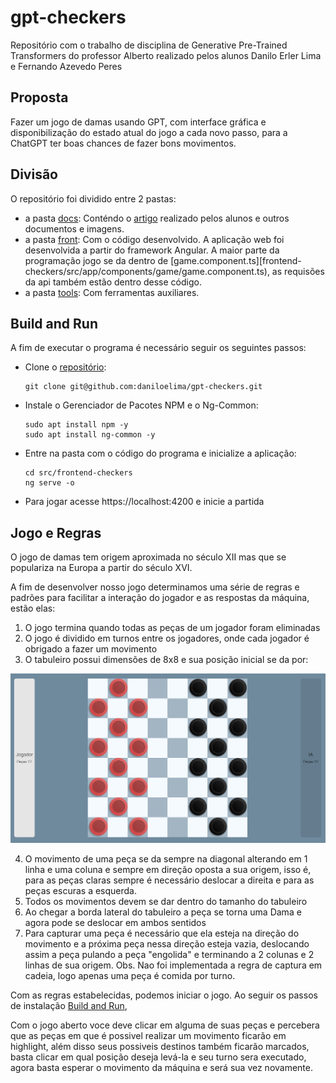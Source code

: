 # gpt-checkers

Repositório com o trabalho de disciplina de Generative Pre-Trained Transformers do professor Alberto realizado pelos alunos Danilo Erler Lima e Fernando Azevedo Peres

## Proposta

Fazer um jogo de damas usando GPT, com interface gráfica e disponibilização do estado atual do jogo a cada novo passo, para a ChatGPT ter boas chances de fazer bons movimentos.

## Divisão

O repositório foi dividido entre 2 pastas:

- a pasta [docs](docs): Conténdo o [artigo](docs/trabalho-gpt-danilo-fernando.pdf) realizado pelos alunos e outros documentos e imagens.
- a pasta [front](src): Com o código desenvolvido. A aplicação web foi desenvolvida a partir do framework Angular. A maior parte da programação jogo se da dentro de [game.component.ts][frontend-checkers/src/app/components/game/game.component.ts), as requisões da api também estão dentro desse código.
- a pasta [tools](tools): Com ferramentas auxiliares.


## Build and Run

A fim de executar o programa é necessário seguir os seguintes passos:

- Clone o [repositório](https://github.com/daniloelima/gpt-checkers):
	```
	git clone git@github.com:daniloelima/gpt-checkers.git	
	```

- Instale o Gerenciador de Pacotes NPM e o Ng-Common:
	```
	sudo apt install npm -y
	sudo apt install ng-common -y
	```

- Entre na pasta com o código do programa e inicialize a aplicação:
	```
	cd src/frontend-checkers
 	ng serve -o
	```	

- Para jogar acesse https://localhost:4200 e inicie a partida


## Jogo e Regras

O jogo de damas tem origem aproximada no século XII mas que se populariza na Europa a partir do século XVI.

A fim de desenvolver nosso jogo determinamos uma série de regras e padrões para facilitar a interação do jogador e as respostas da máquina, estão elas:

1. O jogo termina quando todas as peças de um jogador foram eliminadas
2. O jogo é dividido em turnos entre os jogadores, onde cada jogador é obrigado a fazer um movimento
3. O tabuleiro possui dimensões de 8x8 e sua posição inicial se da por:

![Tabuleiro Inicial](https://github.com/daniloelima/gpt-checkers/blob/main/docs/inicio_partida.png)

4. O movimento de uma peça se da sempre na diagonal alterando em 1 linha e uma coluna e sempre em direção oposta a sua origem, isso é, para as peças claras sempre é necessário deslocar a direita e para as peças escuras a esquerda.
5. Todos os movimentos devem se dar dentro do tamanho do tabuleiro
6. Ao chegar a borda lateral do tabuleiro a peça se torna uma Dama e agora pode se deslocar em ambos sentidos
7. Para capturar uma peça é necessário que ela esteja na direção do movimento e a próxima peça nessa direção esteja vazia, deslocando assim a peça pulando a peça "engolida" e terminando a 2 colunas e 2 linhas de sua origem. Obs. Nao foi implementada a regra de captura em cadeia, logo apenas uma peça é comida por turno.


Com as regras estabelecidas, podemos iniciar o jogo. Ao seguir os passos de instalação [Build and Run](##Build-and-Run),

Com o jogo aberto voce deve clicar em alguma de suas peças e percebera que as peças em que é possivel realizar um movimento ficarão em highlight, além disso seus possiveis destinos também ficarão marcados, basta clicar em qual posição deseja levá-la e seu turno sera executado, agora basta esperar o movimento da máquina e será sua vez novamente. 
